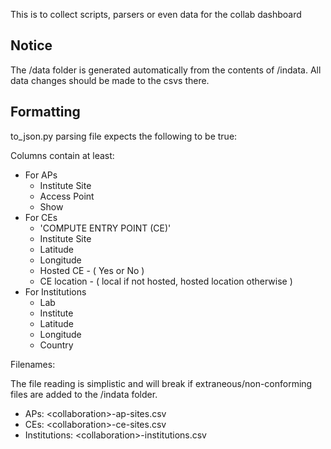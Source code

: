 This is to collect scripts, parsers or even data for the collab dashboard

## Notice

The /data folder is generated automatically from the contents of /indata. All data changes should be made to the csvs there. 

## Formatting

to_json.py parsing file expects the following to be true:

Columns contain at least:
- For APs
    - Institute Site
    - Access Point
    - Show
- For CEs
    - 'COMPUTE ENTRY POINT (CE)'
    - Institute Site 
    - Latitude 
    - Longitude 
    - Hosted CE - ( Yes or No )
    - CE location -  ( local if not hosted, hosted location otherwise )
- For Institutions
    - Lab
    - Institute
    - Latitude 
    - Longitude
    - Country

Filenames:

The file reading is simplistic and will break if extraneous/non-conforming files are added to the /indata folder.

- APs: \<collaboration>-ap-sites.csv
- CEs: \<collaboration>-ce-sites.csv
- Institutions: \<collaboration>-institutions.csv



